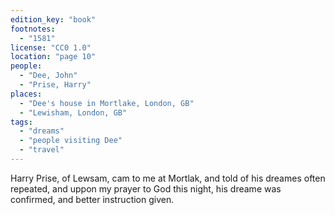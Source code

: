 ```yaml
---
edition_key: "book"
footnotes:
  - "1581"
license: "CC0 1.0"
location: "page 10"
people:
  - "Dee, John"
  - "Prise, Harry"
places:
  - "Dee's house in Mortlake, London, GB"
  - "Lewisham, London, GB"
tags:
  - "dreams"
  - "people visiting Dee"
  - "travel"
---
```

Harry Prise, of
Lewsam, cam to me at Mortlak, and told of his dreames often
repeated, and uppon my prayer to God this night, his dreame was
confirmed, and better instruction given.
